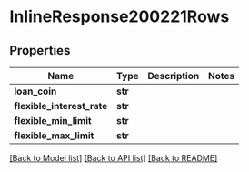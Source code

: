 # InlineResponse200221Rows

## Properties
Name | Type | Description | Notes
------------ | ------------- | ------------- | -------------
**loan_coin** | **str** |  | 
**flexible_interest_rate** | **str** |  | 
**flexible_min_limit** | **str** |  | 
**flexible_max_limit** | **str** |  | 

[[Back to Model list]](../README.md#documentation-for-models) [[Back to API list]](../README.md#documentation-for-api-endpoints) [[Back to README]](../README.md)

